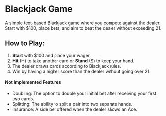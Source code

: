 # Blackjack Game

A simple text-based Blackjack game where you compete against the dealer. Start with $100, place bets, and aim to beat the dealer without exceeding 21.

## How to Play:
1. **Start** with $100 and place your wager.
2. **Hit** (H) to take another card or **Stand** (S) to keep your hand.
3. The dealer draws cards according to Blackjack rules.
4. Win by having a higher score than the dealer without going over 21.


#### Not Implemented Features

- Doubling: The option to double your initial bet after receiving your first two cards.
- Splitting: The ability to split a pair into two separate hands.
- Insurance: A side bet offered when the dealer shows an Ace.
